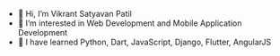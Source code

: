 - 👋 Hi, I’m Vikrant Satyavan Patil
- 👀 I’m interested in Web Development and Mobile Application Development
- 🌱 I have learned Python, Dart, JavaScript, Django, Flutter, AngularJS

